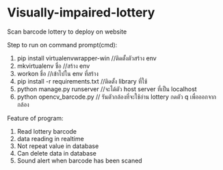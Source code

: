# Visually-impaired-lottery
Scan barcode lottery to deploy on website

Step to run on command prompt(cmd):
1. pip install virtualenvwrapper-win //ติดตั้งตัวสร้าง env
2. mkvirtualenv ชื่อ //สร้าง env 
3. workon ชื่อ //เข้าไปใน env ที่สร้าง
4. pip install -r requirements.txt //ติดตั้ง library ที่ใช้
5. python manage.py runserver //จะได้ตัว host server ที่เป็น localhost
6. python opencv_barcode.py // รันตัวกล้องที่จะใช้อ่าน lottery กดตัว q เพื่อออกจากกล้อง


Feature of program:
1. Read lottery barcode
2. data reading in realtime
3. Not repeat value in database
4. Can delete data in database
5. Sound alert when barcode has been scaned
